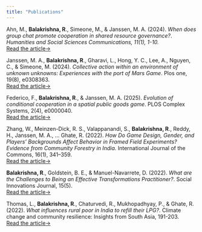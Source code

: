```yaml
---
title: "Publications"
---
```


Ahn, M., **Balakrishna, R**., Simeone, M., & Janssen, M. A. (2024).
*When does group chat promote cooperation in shared resource governance?*.
_Humanities and Social Sciences Communications, 11(1), 1-10._  
[Read the article->](https://doi.org/10.1057/s41599-024-03992-5)

Janssen, M. A., **Balakrishna, R**., Gharavi, L., Hong, Y. C., Lee, A., Nguyen, C., & Simeone, M. (2024). *Collective action within an environment of unknown unknowns: Experiences with the port of Mars Game*. Plos one, 19(8), e0308363.  
[Read the article->](https://doi.org/10.1371/journal.pone.0308363)

Federico, F., **Balakrishna, R**., & Janssen, M. A. (2025). *Evolution of conditional cooperation in a spatial public goods game*. PLOS Complex Systems, 2(4), e0000040.  
[Read the article->](https://doi.org/10.1371/journal.pcsy.0000040)

Zhang, W., Meinzen-Dick, R. S., Valappanandi, S., **Balakrishna, R**., Reddy, H., Janssen, M. A., … Ghate, R. (2022). *How Do Game Design, Gender, and Players’ Backgrounds Affect Behavior in Framed Field Experiments? Evidence from Community Forestry in India*. International Journal of the Commons, 16(1), 341–359.  
[Read the article->](https://thecommonsjournal.org/articles/10.5334/ijc.1179)

**Balakrishna, R**., Goldstein, B. E., & Manuel-Navarrete, D. (2022). *What are the Challenges to Being an Effective Transformations Practitioner?*. Social Innovations Journal, 15(5).  
[Read the article->](https://socialinnovationsjournal.com/index.php/sij/article/view/4972)

Thomas, L., **Balakrishna, R**., Chaturvedi, R., Mukhopadhyay, P., & Ghate, R. (2022). *What influences rural poor in India to refill their LPG?*. Climate change and community resilience: Insights from South Asia, 191-203.  
[Read the article->](https://doi.org/10.1007/978-981-16-0680-9)

